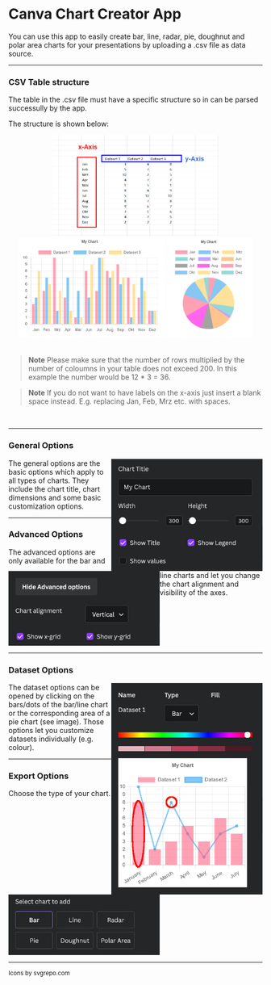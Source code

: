 
# Canva Chart Creator App

You can use this app to easily create bar, line, radar, pie, doughnut and polar area charts for your presentations by uploading a .csv file as data source.

---

### CSV Table structure

The table in the .csv file must have a specific structure so in can be parsed successully by the app. 

The structure is shown below:

<div align="center">
<img height="200" src="./assets/table-structure.png">
<img height="200" src="./assets/example-chart.png">
<img height="200" src="./assets/example-pie-chart.png">
</div>

<br/>

>**Note**
>Please make sure that the number of rows multiplied by the number of coloumns in your table does not exceed 200.
>In this example the number would be 12 * 3 = 36.

>**Note**
>If you do not want to have labels on the x-axis just insert a blank space instead.
>E.g. replacing Jan, Feb, Mrz etc. with spaces.

<br clear="both"/>

---

### General Options
<img align="right" width="300" src="./assets/general-options.png">
The general options are the basic options which apply to all types of charts. They include the chart title, chart dimensions and some basic customization  options.

---

### Advanced Options
<img align="left" width="300" src="./assets/advanced-options.png">
The advanced options are only available for the bar and line charts and let you change the chart alignment and visibility of the axes. 

<br clear="both"/>

---

### Dataset Options
<img align="right" width="300" src="./assets/dataset-options.png">
The dataset options can be opened by clicking on the bars/dots of the bar/line chart or the corresponding area of a pie chart (see image). Those options let you customize datasets individually (e.g. colour).

---

### Export Options
<img align="left" width="300" src="./assets/export-options.png">
Choose the type of your chart.
<br clear="both"/>

---

<sup>Icons by svgrepo.com</sup>
